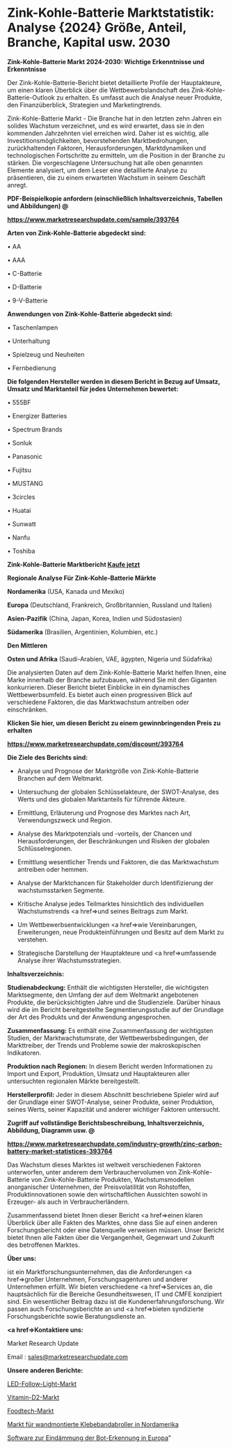 # Zink-Kohle-Batterie Marktstatistik: Analyse {2024} Größe, Anteil, Branche, Kapital usw. 2030

<strong>Zink-Kohle-Batterie Markt 2024-2030: Wichtige Erkenntnisse und Erkenntnisse</strong>

Der Zink-Kohle-Batterie-Bericht bietet detaillierte Profile der Hauptakteure, um einen klaren Überblick über die Wettbewerbslandschaft des Zink-Kohle-Batterie-Outlook zu erhalten. Es umfasst auch die Analyse neuer Produkte, den Finanzüberblick, Strategien und Marketingtrends.

Zink-Kohle-Batterie Markt - Die Branche hat in den letzten zehn Jahren ein solides Wachstum verzeichnet, und es wird erwartet, dass sie in den kommenden Jahrzehnten viel erreichen wird. Daher ist es wichtig, alle Investitionsmöglichkeiten, bevorstehenden Marktbedrohungen, zurückhaltenden Faktoren, Herausforderungen, Marktdynamiken und technologischen Fortschritte zu ermitteln, um die Position in der Branche zu stärken. Die vorgeschlagene Untersuchung hat alle oben genannten Elemente analysiert, um dem Leser eine detaillierte Analyse zu präsentieren, die zu einem erwarteten Wachstum in seinem Geschäft anregt.



<strong><b>PDF-Beispielkopie anfordern (einschließlich Inhaltsverzeichnis, Tabellen und Abbildungen) @ </b></strong>

<strong><a href=https://www.marketresearchupdate.com/sample/393764>

<strong>https://www.marketresearchupdate.com/sample/393764</u></a></strong></strong>



<strong>Arten von Zink-Kohle-Batterie abgedeckt sind:</strong>

• AA

• AAA

• C-Batterie

• D-Batterie

• 9-V-Batterie



<strong>Anwendungen von Zink-Kohle-Batterie abgedeckt sind:</strong>

• Taschenlampen

• Unterhaltung

• Spielzeug und Neuheiten

• Fernbedienung



<strong>Die folgenden Hersteller werden in diesem Bericht in Bezug auf Umsatz, Umsatz und Marktanteil für jedes Unternehmen bewertet:</strong>

• 555BF

• Energizer Batteries

• Spectrum Brands

• Sonluk

• Panasonic

• Fujitsu

• MUSTANG

• 3circles

• Huatai

• Sunwatt

• Nanfu

• Toshiba



<strong>Zink-Kohle-Batterie Marktbericht <a href=https://www.marketresearchupdate.com/buynow/393764>Kaufe jetzt</a></strong>



<strong>Regionale Analyse Für Zink-Kohle-Batterie Märkte</strong>



<strong>Nordamerika</strong> (USA, Kanada und Mexiko)



<strong>Europa</strong> (Deutschland, Frankreich, Großbritannien, Russland und Italien)



<strong>Asien-Pazifik</strong> (China, Japan, Korea, Indien und Südostasien)



<strong>Südamerika</strong> (Brasilien, Argentinien, Kolumbien, etc.)



<strong>Den Mittleren</strong> 

<strong>Osten und Afrika</strong> (Saudi-Arabien, VAE, ägypten, Nigeria und Südafrika)

Die analysierten Daten auf dem Zink-Kohle-Batterie Markt helfen Ihnen, eine Marke innerhalb der Branche aufzubauen, während Sie mit den Giganten konkurrieren. Dieser Bericht bietet Einblicke in ein dynamisches Wettbewerbsumfeld. Es bietet auch einen progressiven Blick auf verschiedene Faktoren, die das Marktwachstum antreiben oder einschränken.



<strong>Klicken Sie hier, um diesen Bericht zu einem gewinnbringenden Preis zu erhalten
</strong>

<strong><a href=https://www.marketresearchupdate.com/discount/393764>https://www.marketresearchupdate.com/discount/393764</b></u></strong></a>



<strong>Die Ziele des Berichts sind:</strong>

- Analyse und Prognose der Marktgröße von Zink-Kohle-Batterie Branchen auf dem Weltmarkt.

- Untersuchung der globalen Schlüsselakteure, der SWOT-Analyse, des Werts und des globalen Marktanteils für führende Akteure.

- Ermittlung, Erläuterung und Prognose des Marktes nach Art, Verwendungszweck und Region.

- Analyse des Marktpotenzials und -vorteils, der Chancen und Herausforderungen, der Beschränkungen und Risiken der globalen Schlüsselregionen.

- Ermittlung wesentlicher Trends und Faktoren, die das Marktwachstum antreiben oder hemmen.

- Analyse der Marktchancen für Stakeholder durch Identifizierung der wachstumsstarken Segmente.

- Kritische Analyse jedes Teilmarktes hinsichtlich des individuellen Wachstumstrends <a href=>und</a> seines Beitrags zum Markt.

- Um Wettbewerbsentwicklungen <a href=>wie</a> Vereinbarungen, Erweiterungen, neue Produkteinführungen und Besitz auf dem Markt zu verstehen.

- Strategische Darstellung der Hauptakteure und <a href=>umfas</a>sende Analyse ihrer Wachstumsstrategien.



<strong>Inhaltsverzeichnis:</strong>



<strong>Studienabdeckung:</strong> Enthält die wichtigsten Hersteller, die wichtigsten Marktsegmente, den Umfang der auf dem Weltmarkt angebotenen Produkte, die berücksichtigten Jahre und die Studienziele. Darüber hinaus wird die im Bericht bereitgestellte Segmentierungsstudie auf der Grundlage der Art des Produkts und der Anwendung angesprochen.



<strong>Zusammenfassung:</strong> Es enthält eine Zusammenfassung der wichtigsten Studien, der Marktwachstumsrate, der Wettbewerbsbedingungen, der Markttreiber, der Trends und Probleme sowie der makroskopischen Indikatoren.



<strong>Produktion nach Regionen:</strong> In diesem Bericht werden Informationen zu Import und Export, Produktion, Umsatz und Hauptakteuren aller untersuchten regionalen Märkte bereitgestellt.



<strong>Herstellerprofil:</strong> Jeder in diesem Abschnitt beschriebene Spieler wird auf der Grundlage einer SWOT-Analyse, seiner Produkte, seiner Produktion, seines Werts, seiner Kapazität und anderer wichtiger Faktoren untersucht.



<strong><b>Zugriff auf vollständige Berichtsbeschreibung, Inhaltsverzeichnis, Abbildung, Diagramm usw. @ </b></strong>

<strong><a href=https://www.marketresearchupdate.com/industry-growth/zinc-carbon-battery-market-statistices-393764>https://www.marketresearchupdate.com/industry-growth/zinc-carbon-battery-market-statistices-393764</a></strong>

Das Wachstum dieses Marktes ist weltweit verschiedenen Faktoren unterworfen, unter anderem dem Verbrauchervolumen von Zink-Kohle-Batterie von Zink-Kohle-Batterie Produkten, Wachstumsmodellen anorganischer Unternehmen, der Preisvolatilität von Rohstoffen, Produktinnovationen sowie den wirtschaftlichen Aussichten sowohl in Erzeuger- als auch in Verbraucherländern.

Zusammenfassend bietet Ihnen dieser Bericht <a href=>einen</a> klaren Überblick über alle Fakten des Marktes, ohne dass Sie auf einen anderen Forschungsbericht oder eine Datenquelle verweisen müssen. Unser Bericht bietet Ihnen alle Fakten über die Vergangenheit, Gegenwart und Zukunft des betroffenen Marktes.



<strong>Über uns:</strong>

 ist ein Marktforschungsunternehmen, das die Anforderungen <a href=>großer</a> Unternehmen, Forschungsagenturen und anderer Unternehmen erfüllt. Wir bieten verschiedene <a href=>Services</a> an, die hauptsächlich für die Bereiche Gesundheitswesen, IT und CMFE konzipiert sind. Ein wesentlicher Beitrag dazu ist die Kundenerfahrungsforschung. Wir passen auch Forschungsberichte an und <a href=>bieten</a> syndizierte Forschungsberichte sowie Beratungsdienste an.



<strong><a href=>Kontaktiere uns:</a></strong>

Market Research Update

Email : sales@marketresearchupdate.com



<strong>Unsere anderen Berichte:</strong>

<a href=https://www.linkedin.com/pulse/led-follow-light-market-analyzing-latest-developments>LED-Follow-Light-Markt</a>

<a href=https://www.linkedin.com/pulse/vitamin-d2-market-size-trends-consumption-future>Vitamin-D2-Markt</a>

<a href=https://www.linkedin.com/pulse/foodtech-market-report-2023-top-company-trends-future>Foodtech-Markt</a>

<a href=https://www.linkedin.com/pulse/north-america-wall-mount-tape-dispenser-market>Markt für wandmontierte Klebebandabroller in Nordamerika</a>

<a href=https://www.linkedin.com/pulse/europe-bot-detection-mitigation-software>Software zur Eindämmung der Bot-Erkennung in Europa</a>"
